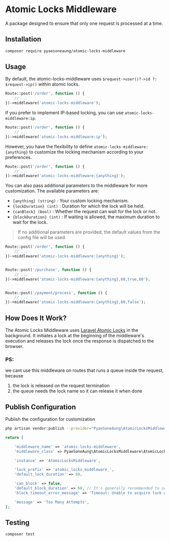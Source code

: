 # Atomic Locks Middleware

A package designed to ensure that only one request is processed at a time.

## Installation

```bash
composer require pyaesoneaung/atomic-locks-middleware
```

## Usage

By default, the atomic-locks-middleware uses `$request->user()?->id ?: $request->ip()` within atomic locks.

```php
Route::post('/order', function () {
    // ...
})->middleware('atomic-locks-middleware');
```

If you prefer to implement IP-based locking, you can use `atomic-locks-middleware:ip`.

```php
Route::post('/order', function () {
    // ...
})->middleware('atomic-locks-middleware:ip');
```

However, you have the flexibility to define `atomic-locks-middleware:{anything}` to customize the locking mechanism according to your preferences.

```php
Route::post('/order', function () {
    // ...
})->middleware('atomic-locks-middleware:{anything}');
```

You can also pass additional parameters to the middleware for more customization. The available parameters are:
- `{anything} (string)` : Your custom locking mechanism.
- `{lockDuration} (int)` : Duration for which the lock will be held.
- `{canBlock} (bool)` : Whether the request can wait for the lock or not.
- `{blockDuration} (int)` : If waiting is allowed, the maximum duration to wait for the lock.

> If no additional parameters are provided, the default values from the config file will be used.

```php
Route::post('/order', function () {
    // ...
})->middleware('atomic-locks-middleware:{anything}');


Route::post('/purchase', function () {
    // ...
})->middleware('atomic-locks-middleware:{anything},60,true,60');


Route::post('/payment/process', function () {
    // ...
})->middleware('atomic-locks-middleware:{anything},60,false');
```

## How Does It Work?

The Atomic Locks Middleware uses [Laravel Atomic Locks](https://laravel.com/docs/10.x/cache#atomic-locks) in the background. It initiates a lock at the beginning of the middleware's execution and releases the lock once the response is dispatched to the browser.

### PS:

we cant use this middleware on routes that runs a queue inside the request, because
1. the lock is released on the request termination
2. the queue needs the lock name so it can release it when done

## Publish Configuration

Publish the configuration for customization

```bash
php artisan vendor:publish --provider="PyaeSoneAung\AtomicLocksMiddleware\AtomicLocksMiddlewareServiceProvider"
```

```php
return [

    'middleware_name' => 'atomic-locks-middleware',
    'middleware_class' => PyaeSoneAung\AtomicLocksMiddleware\AtomicLocksMiddleware::class,

    'instance' => 'AtomicLocksMiddleware',

    'lock_prefix' => 'atomic_locks_middleware_',
    'default_lock_duration' => 60,

    'can_block' => false,
    'default_block_duration' => 60, // It's generally recommended to set the block duration to be longer than the lock duration.
    'block_timeout_error_message' => 'Timeout: Unable to acquire lock within the specified time.',

    'message' => 'Too Many Attempts',
];

```

## Testing

```php
composer test
```
